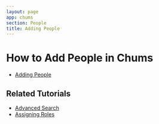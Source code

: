 ```yaml
---
layout: page
app: chums
section: People
title: Adding People
---
```


# How to Add People in Chums

<div id="videoContainer">
  <ul id="playlist">
      <li class="active"><a href="/videos/chums/adding-people/output.mp4">Adding People</a></li>
  </ul>
</div>

## Related Tutorials

- <a href="/chums/advanced-search.html">Advanced Search</a>
- <a href="/chums/assigning-roles.html">Assigning Roles</a>

